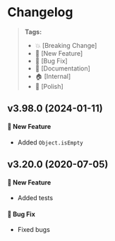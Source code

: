 Changelog
=========

> **Tags:**
> - :boom:       [Breaking Change]
> - :rocket:     [New Feature]
> - :bug:        [Bug Fix]
> - :memo:       [Documentation]
> - :house:      [Internal]
> - :nail_care:  [Polish]

## v3.98.0 (2024-01-11)

#### :rocket: New Feature

* Added `Object.isEmpty`

## v3.20.0 (2020-07-05)

#### :rocket: New Feature

* Added tests

#### :bug: Bug Fix

* Fixed bugs
